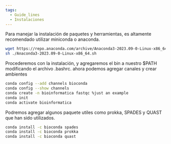 ```yaml
---
tags:
  - Guide_lines
  - Instalaciones
---
```


Para manejar la instalación de paquetes y herramientas, es altamente recomendado utilizar miniconda o anaconda.
```bash
wget https://repo.anaconda.com/archive/Anaconda3-2023.09-0-Linux-x86_64.sh 
sh ./Anaconda3-2023.09-0-Linux-x86_64.sh

```
Procederemos con la instalación, y agregaremos el bin a nuestro $PATH modificando el archivo .bashrc.
ahora podemos agregar canales y crear ambientes
```bash
conda config --add channels bioconda
conda config --show channels
conda create -n bioinformatica fastqc %just an example
conda init
conda activate bioinformatica
```
Podremos agregar algunos paquete utiles como prokka, SPADES y QUAST que han sido utilizados.
```bash
conda install -c bioconda spades
conda install -c bioconda prokka
conda install -c bioconda quast
```
